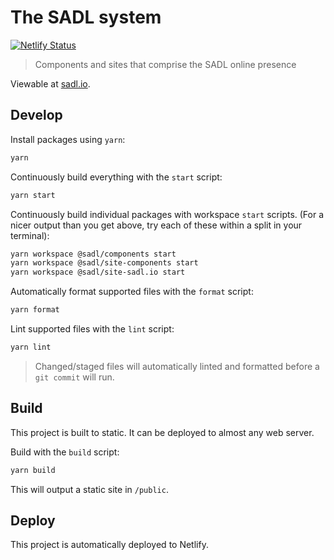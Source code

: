 # The SADL system

[![Netlify Status](https://api.netlify.com/api/v1/badges/f22725ad-50b0-48dc-9281-e1b88c77e1d0/deploy-status)](https://app.netlify.com/sites/frosty-lumiere-397dea/deploys)

> Components and sites that comprise the SADL online presence

Viewable at [sadl.io](https://sadl.io).

## Develop

Install packages using `yarn`:

```sh
yarn
```

Continuously build everything with the `start` script:

```sh
yarn start
```

Continuously build individual packages with workspace `start` scripts. (For a nicer output than you get above, try each of these within a split in your terminal):

```sh
yarn workspace @sadl/components start
yarn workspace @sadl/site-components start
yarn workspace @sadl/site-sadl.io start
```

Automatically format supported files with the `format` script:

```sh
yarn format
```

Lint supported files with the `lint` script:

```sh
yarn lint
```

> Changed/staged files will automatically linted and formatted before a `git commit` will run.

## Build

This project is built to static. It can be deployed to almost any web server.

Build with the `build` script:

```sh
yarn build
```

This will output a static site in `/public`.

## Deploy

This project is automatically deployed to Netlify.
